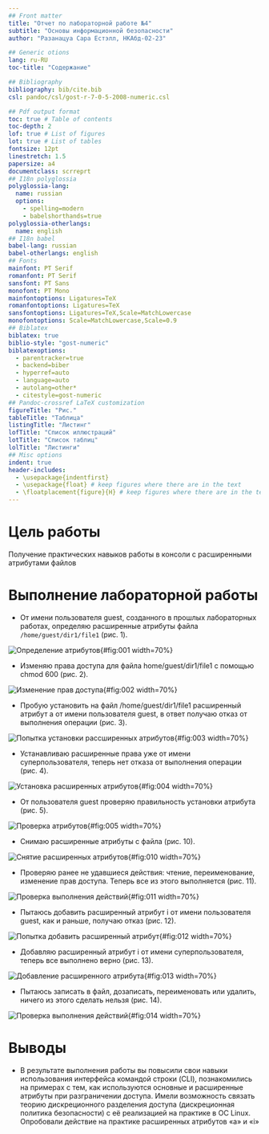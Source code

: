 ```yaml
---
## Front matter
title: "Отчет по лабораторной работе №4"
subtitle: "Основы информационной безопасности"
author: "Разанацуа Сара Естэлл, НКАбд-02-23"

## Generic otions
lang: ru-RU
toc-title: "Содержание"

## Bibliography
bibliography: bib/cite.bib
csl: pandoc/csl/gost-r-7-0-5-2008-numeric.csl

## Pdf output format
toc: true # Table of contents
toc-depth: 2
lof: true # List of figures
lot: true # List of tables
fontsize: 12pt
linestretch: 1.5
papersize: a4
documentclass: scrreprt
## I18n polyglossia
polyglossia-lang:
  name: russian
  options:
	- spelling=modern
	- babelshorthands=true
polyglossia-otherlangs:
  name: english
## I18n babel
babel-lang: russian
babel-otherlangs: english
## Fonts
mainfont: PT Serif
romanfont: PT Serif
sansfont: PT Sans
monofont: PT Mono
mainfontoptions: Ligatures=TeX
romanfontoptions: Ligatures=TeX
sansfontoptions: Ligatures=TeX,Scale=MatchLowercase
monofontoptions: Scale=MatchLowercase,Scale=0.9
## Biblatex
biblatex: true
biblio-style: "gost-numeric"
biblatexoptions:
  - parentracker=true
  - backend=biber
  - hyperref=auto
  - language=auto
  - autolang=other*
  - citestyle=gost-numeric
## Pandoc-crossref LaTeX customization
figureTitle: "Рис."
tableTitle: "Таблица"
listingTitle: "Листинг"
lofTitle: "Список иллюстраций"
lotTitle: "Список таблиц"
lolTitle: "Листинги"
## Misc options
indent: true
header-includes:
  - \usepackage{indentfirst}
  - \usepackage{float} # keep figures where there are in the text
  - \floatplacement{figure}{H} # keep figures where there are in the text
---
```


# Цель работы

Получение практических навыков работы в консоли с расширенными
атрибутами файлов



# Выполнение лабораторной работы

- От имени пользователя guest, созданного в прошлых лабораторных работах, определяю расширенные атрибуты файлa `/home/guest/dir1/file1` (рис. 1).

![Определение атрибутов](image/1.jpg){#fig:001 width=70%}

- Изменяю права доступа для файла home/guest/dir1/file1 с помощью chmod 600 (рис. 2).

![Изменение прав доступа](image/2.jpg){#fig:002 width=70%}

- Пробую установить на файл /home/guest/dir1/file1 расширенный атрибут a от имени пользователя guest, в ответ получаю отказ от выполнения операции (рис. 3).

![Попытка установки рассширенных атрибутов](image/3.jpg){#fig:003 width=70%}

- Устанавливаю расширенные права уже от имени суперпользователя, теперь нет отказа от выполнения операции (рис. 4).

![Установка расширенных атрибутов](image/4.jpg){#fig:004 width=70%}

- От пользователя guest проверяю правильность установки атрибута (рис. 5).

![Проверка атрибутов](image/5.jpg){#fig:005 width=70%}

- Снимаю расширенные атрибуты с файла (рис. 10).

![Снятие расширенных атрибутов](image/10.jpg){#fig:010 width=70%}

- Проверяю ранее не удавшиеся действия: чтение, переименование, изменение прав доступа. Теперь все из этого выполняется (рис. 11).

![Проверка выполнения действий](image/11.jpg){#fig:011 width=70%}

- Пытаюсь добавить расширенный атрибут i от имени пользователя guest, как и раньше, получаю отказ (рис. 12).

![Попытка добавить расширенный атрибут](image/12.jpg){#fig:012 width=70%}

- Добавляю расширенный атрибут i от имени суперпользователя, теперь все выполнено верно (рис. 13).

![Добавление расширенного атрибута](image/13.jpg){#fig:013 width=70%}

- Пытаюсь записать в файл, дозаписать, переименовать или удалить, ничего из этого сделать нельзя (рис. 14).

![Проверка выполнения действий](image/14.jpg){#fig:014 width=70%}


# Выводы

- В результате выполнения работы вы повысили свои навыки использования интерфейса командой строки (CLI), познакомились на примерах с тем,
как используются основные и расширенные атрибуты при разграничении доступа. Имели возможность связать теорию дискреционного разделения
доступа (дискреционная политика безопасности) с её реализацией на практике в ОС Linux. Опробовали действие на практике расширенных атрибутов «а» и «i»

